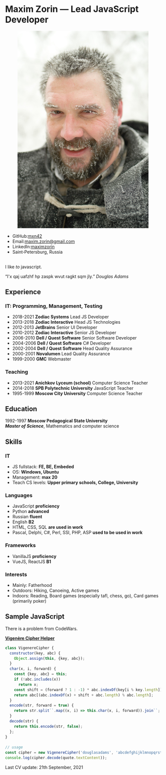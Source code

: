 # Maxim Zorin — **Lead JavaScript Developer**
<figure class="photo"><img src="mxn42-photo.jpg" alt="Maxim Zorin in winter"></figure>

<aside data-toc-label="Contacts">
<ul class="contacts">
<li>GitHub:<a href="https://github.com/mxn42">mxn42</a></li>
<li>Email:<a href="mailto:maxim.zorin@gmail.com">maxim.zorin@gmail.com</a></li>
<li>LinkedIn:<a href="https://www.linkedin.com/in/maximzorin/">maximzorin</a></li>
<li>Saint‑Petersburg,&nbsp;Russia</li>
</ul>
</aside>

<a data-toc-label="About me"></a>
\
I like _to_ javascript.

<q id="quote">I'x qaj uafzhf hp zaspk wvut ragkt sqm jly.</q> <cite>Douglas Adams</cite>

<a data-toc-label="Experience"></a>
## Experience

### IT: Programming, Management, Testing
- 2018-2021 **Zodiac Systems** Lead JS Developer
- 2013-2018 **Zodiac Interactive** Head JS Technologies
- 2012-2013 **JetBrains** Senior UI Developer
- 2010-2012 **Zodiac Interactive** Senior JS Developer
- 2006-2010 **Dell / Quest Software** Senior Software Developer
- 2004-2006 **Dell / Quest Software** C# Developer
- 2002-2004 **Dell / Quest Software** Head Quality Assurance
- 2000-2001 **Novalumen** Lead Quality Assurance
- 1999-2000 **GMC** Webmaster

### Teaching
- 2013-2021 **Anichkov Lyceum (school)** Computer Science Teacher
- 2014-2018 **SPB Polytechnic University** JavaScript Teacher
- 1995-1999 **Moscow City University** Computer Science Teacher

<a data-toc-label="Education"></a>
## Education

1992-1997 **Moscow Pedagogical State University** \
_**Master of Science**_, Mathematics and computer science

<a data-toc-label="Skills"></a>
## Skills

### IT
- JS fullstack: **FE, BE, Embeded**
- OS: **Windows, Ubuntu**
- Management: **max 20**
- Teach CS levels: **Upper primary schools, College, University**

### Languages
- JavaScript **proficiency**
- Python **advanced**
- Russian **fluent**
- English **B2**
- HTML, CSS, SQL **are used in work**
- Pascal, Delphi, C#, Perl, SSI, PHP, ASP **used to be used in work**

### Frameworks
- VanillaJS  **proficiency**
- VueJS, ReactJS **B1**

### Interests
- Mainly: Fatherhood
- Outdoors: Hiking, Canoeing, Active games
- Indoors: Reading, Board games (especially tafl, chess, go), Сard games (primarily poker)

<a data-toc-label="Sample JS"></a>
## Sample JavaScript

There is a problem from CodeWars.

**[Vigenère Cipher Helper](https://www.codewars.com/kata/52d1bd3694d26f8d6e0000d3)**
```javascript
class VigenereCipher {
  constructor(key, abc) {
    Object.assign(this, {key, abc});
  }
  char(x, i, forward) {
    const {key, abc} = this;
    if (!abc.includes(x))
      return x;
    const shift = (forward ? 1 : -1) * abc.indexOf(key[i % key.length]);
    return abc[(abc.indexOf(x) + shift + abc.length) % abc.length];
  }
  encode(str, forward = true) {
    return str.split``.map((x, i) => this.char(x, i, forward)).join``;
  }
  decode(str) {
    return this.encode(str, false);
  };
}

// usage
const cipher = new VigenereCipher('douglasadams', 'abcdefghijklmnopqrstuvwxyz');
console.log(cipher.decode(quote.textContent));
```


<aside class="last-update">
  Last CV update: <time datetime="2021-09-21">21th September, 2021</time>
</aside>
